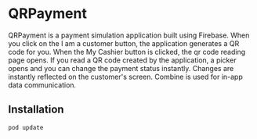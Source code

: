 # QRPayment
QRPayment is a payment simulation application built using Firebase. When you click on the I am a customer button, the application generates a QR code for you. When the My Cashier button is clicked, the qr code reading page opens. If you read a QR code created by the application, a picker opens and you can change the payment status instantly. Changes are instantly reflected on the customer's screen. Combine is used for in-app data communication.

## Installation

```sh
pod update
```
